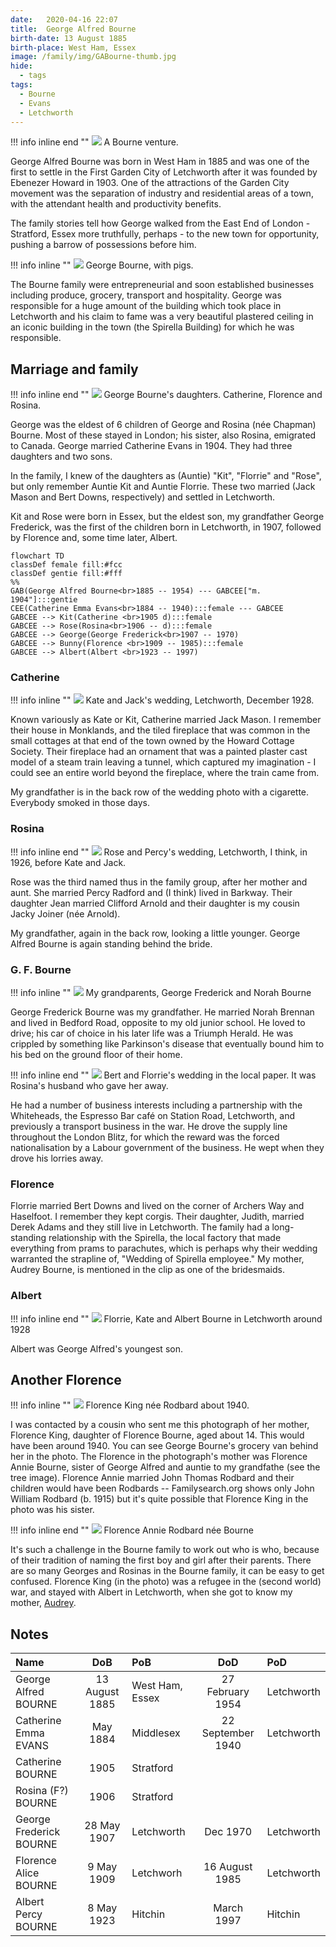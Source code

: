 ```yaml
---
date:   2020-04-16 22:07
title:  George Alfred Bourne
birth-date: 13 August 1885
birth-place: West Ham, Essex
image: /family/img/GABourne-thumb.jpg
hide:
  - tags
tags:
  - Bourne
  - Evans
  - Letchworth
---
```


!!! info inline end ""
    ![](/family/img/G-Bourne-lorry.jpg)
    A Bourne venture.

George Alfred Bourne was born in West Ham in 1885 and was one of the first to settle in the First Garden City of Letchworth after it was founded by Ebenezer Howard in 1903. One of the attractions of the Garden City movement was the separation of industry and residential areas of a town, with the attendant health and productivity benefits.

The family stories tell how George walked from the East End of London - Stratford, Essex more truthfully, perhaps - to the new town for opportunity, pushing a barrow of possessions before him. 

!!! info inline ""
    ![](/family/img/George-Bourne-pigs.jpg)
    George Bourne, with pigs.

The Bourne family were entrepreneurial and soon established businesses including produce, grocery, transport and hospitality. George was responsible for a huge amount of the building which took place in Letchworth and his claim to fame was a very beautiful plastered ceiling in an iconic building in the town (the Spirella Building) for which  he was responsible.

## Marriage and family
!!! info inline end ""
    ![](/family/img/George-Bourne-daughters.jpg)
    George Bourne's daughters. Catherine, Florence and Rosina. 

George was the eldest of 6 children of George and Rosina (née Chapman) Bourne. Most of these stayed in London; his sister, also Rosina, emigrated to Canada. George married Catherine Evans in 1904. They had three daughters and two sons.
    
In the family, I knew of the daughters as (Auntie) "Kit", "Florrie" and "Rose", but only remember Auntie Kit and Auntie Florrie. These two married (Jack Mason and Bert Downs, respectively) and settled in Letchworth.

Kit and Rose were born in Essex, but the eldest son, my grandfather George Frederick, was the first of the children born in Letchworth, in 1907, followed by Florence and, some time later, Albert.

``` mermaid
flowchart TD
classDef female fill:#fcc
classDef gentie fill:#fff
%%
GAB(George Alfred Bourne<br>1885 -- 1954) --- GABCEE["m. 1904"]:::gentie
CEE(Catherine Emma Evans<br>1884 -- 1940):::female --- GABCEE
GABCEE --> Kit(Catherine <br>1905 d):::female
GABCEE --> Rose(Rosina<br>1906 -- d):::female 
GABCEE --> George(George Frederick<br>1907 -- 1970) 
GABCEE --> Bunny(Florence <br>1909 -- 1985):::female
GABCEE --> Albert(Albert <br>1923 -- 1997) 
```

### Catherine

!!! info inline ""
    ![](/family/img/KateJackWeddingLetchworth.jpg)
    Kate and Jack's wedding, Letchworth, December 1928.

Known variously as Kate or Kit, Catherine married Jack Mason. I remember their house in Monklands, and the tiled fireplace that was common in the small cottages at that end of the town owned by the Howard Cottage Society. Their fireplace had an ornament that was a painted plaster cast model of a steam train leaving a tunnel, which captured my imagination - I could see an entire world beyond the fireplace, where the train came from.

My grandfather is in the back row of the wedding photo with a cigarette. Everybody smoked in those days.

### Rosina

!!! info inline end ""
    ![](/family/img/Rose-Percy-Wedding-Letchworth.jpg)
    Rose and Percy's wedding, Letchworth, I think, in 1926, before Kate and Jack. 
    
Rose was the third named thus in the family group, after her mother and aunt. She married Percy Radford and (I think) lived in Barkway. Their daughter Jean married Clifford Arnold and their daughter is my cousin Jacky Joiner (née Arnold).

My grandfather, again in the back row, looking a little younger. George Alfred Bourne is again standing behind the bride.


### G. F. Bourne
!!! info inline  ""
    ![](/family/img/George-Norah.gif)
    My grandparents, George Frederick and Norah Bourne 

George Frederick Bourne was my grandfather. He married Norah Brennan and lived in Bedford Road, opposite to my old junior school. He loved to drive; his car of choice in his later life was a Triumph Herald. He was crippled by something like Parkinson's disease that eventually bound him to his bed on the ground floor of their home.

!!! info inline end ""
    ![](/family/img/FlorenceBertDownsWeddingClipping.jpg)
    Bert and Florrie's wedding in the local paper. It was Rosina's husband who gave her away.

He had a number of business interests including a partnership with the Whiteheads, the Espresso Bar café on Station Road, Letchworth, and previously a transport business in the war. He drove the supply line throughout the London Blitz, for which the reward was the forced nationalisation by a Labour government of the business. He wept when they drove his lorries away.

### Florence
Florrie married Bert Downs and lived on the corner of Archers Way and Haselfoot. I remember they kept corgis. Their daughter, Judith, married Derek Adams and they still live in Letchworth. The family had a long-standing relationship with the Spirella, the local factory that made everything from prams to parachutes, which is perhaps why their wedding warranted the strapline of, "Wedding of Spirella employee." My mother, Audrey Bourne, is mentioned in the clip as one of the bridesmaids.

### Albert

!!! info inline end ""
    ![](/family/img/Kate-Albert-Florrie.jpg)
    Florrie, Kate and Albert Bourne in Letchworth around 1928

Albert was George Alfred's youngest son.

## Another Florence

!!! info inline  ""
    ![](/family/img/Florence-King.jpg)
    Florence King née Rodbard about 1940.

I was contacted by a cousin who sent me this photograph of her mother, Florence King, daughter of Florence Bourne, aged about 14. This would have been around 1940. You can see George Bourne's grocery van behind her in the photo. The Florence in the photograph's mother was Florence Annie Bourne, sister of George Alfred  and auntie to my grandfathe (see the tree image). Florence Annie married John Thomas Rodbard and their children would have been Rodbards -- Familysearch.org shows only John William Rodbard (b. 1915) but it's quite possible that Florence King in the photo was his sister.

!!! info inline  end ""
    ![](/family/img/FlorenceAnnie-GFB.png)
    Florence Annie Rodbard née Bourne
 
It's such a challenge in the Bourne family to work out who is who, because of their tradition of naming the first boy and girl after their parents. There are so many Georges and Rosinas in the Bourne family, it can be easy to get confused. Florence King (in the photo) was a refugee in the (second world) war, and stayed with Albert in Letchworth, when she got to know my mother, [Audrey](/family/People/2020-03-29-Audrey-Bourne/).

## Notes

Name|DoB|PoB|DoD|PoD
:---|:-:|:--|:-:|:--
George Alfred BOURNE|13 August 1885|West Ham, Essex|27 February 1954|Letchworth
Catherine Emma EVANS|May 1884|Middlesex|22 September 1940|Letchworth
Catherine BOURNE|1905|Stratford|
Rosina (F?) BOURNE|1906|Stratford|
George Frederick BOURNE|28 May 1907|Letchworth|Dec 1970|Letchworth
Florence Alice BOURNE|9 May 1909|Letchworh|16 August 1985|Letchworth
Albert Percy BOURNE|8 May 1923|Hitchin|March 1997|Hitchin